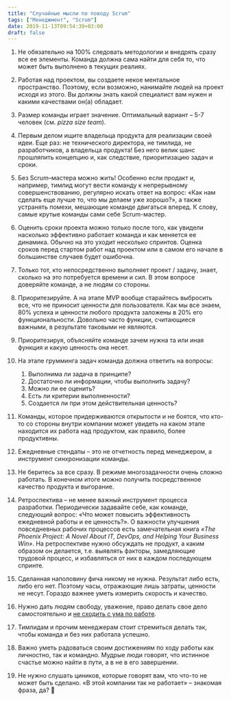 ```yaml
---
title: "Случайные мысли по поводу Scrum"
tags: ["Менеджмент", "Scrum"]
date: 2019-11-13T09:54:39+03:00
draft: false
---
```


1. Не обязательно на 100% следовать методологии и внедрять сразу все ее элементы.
Команда должна сама найти для себя то, что может быть выполнено в текущих реалиях.

2. Работая над проектом, вы создаете некое ментальное пространство.
Поэтому, если возможно, нанимайте людей на проект исходя из этого. Вы должны знать какой специалист
вам нужен и какими качествами он(а) обладает.

3. Размер команды играет значение. Оптимальный вариант – 5-7 человек (см. _pizza size team_).

4. Первым делом ищите владельца продукта для реализации своей идеи.
Еще раз: не технического директора, не тимлида, не разработчиков, а владельца продукта!
Без него велик шанс прошляпить концепцию и, как следствие, приоритизацию задач и сроки.
<!--more-->
5. Без Scrum–мастера можно жить!
Особенно если продакт и, например, тимлид могут вести команду к непрерывному совершенствованию,
регулярно искать ответ на вопрос:
«Как нам сделать еще лучше то, что мы делаем уже хорошо?», а также устранять помехи, мешающие
команде двигаться вперед. К слову, самые крутые команды сами себе Scrum-мастер.

6. Оценить сроки проекта можно только после того, как увидели насколько эффективно работает команда
и как меняется ее динамика. Обычно на это уходит несколько спринтов. Оценка сроков перед стартом
работ над проектом или в самом его начале в большинстве случаев будет ошибочна.

7. Только тот, кто непосредственно выполняет проект / задачу, знает, сколько на это потребуется
времени и сил. В этом вопросе доверяйте команде, а не людям со стороны.

8. Приоритезируйте.
А на этапе MVP вообще старайтесь выбросить все, что не приносит ценности для пользователя.
Как мы все знаем, 80% успеха и ценности любого продукта заложены в 20% его функциональности.
Довольно часто функции, считающиеся важными, в результате таковыми не являются.

9. Приоритезируя, объясняйте команде зачем нужна та или иная функция и какую ценность она несет.

10. На этапе грумминга задач команда должна ответить на вопросы:
    1. Выполнима ли задача в принципе?
    2. Достаточно ли информации, чтобы выполнить задачу?
    3. Можно ли ее оценить?
    4. Есть ли критерии выполненности?
    5. Создается ли при этом действительная ценность?

11. Команды, которое придерживаются открытости и не боятся, что кто-то со стороны внутри компании
может увидеть на каком этапе находится их работа над продуктом, как правило, более продуктивны.

12. Ежедневные стендапы – это не отчетность перед менеджером, а инструмент синхронизации команды.

13. Не беритесь за все сразу.
В режиме многозадачности очень сложно работать. В конечном итоге можно получить посредственное
качество продукта и выгорание.

14. Ретроспектива – не менее важный инструмент процесса разработки.
Периодически задавайте себе, как команде, следующий вопрос:
«Что может повысить эффективность ежедневной работы и ее ценность?».
О важности улучшения повседневных рабочих процессов есть замечательная книга
_«The Phoenix Project: A Novel About IT, DevOps, and Helping Your Business Win»_.
На ретроспективе нужно обсуждать не продукт, а каким образом он делается, т.е. выявлять факторы,
замедляющие трудовой процесс, и избавляться от них в каждом последующем спринте.

15. Сделанная наполовину фича никому не нужна.
Результат либо есть, либо его нет. Поэтому часы, отражающие лишь затраты, ценности не несут.
Гораздо важнее уметь измерить скорость и качество.

16. Нужно дать людям свободу, уважение, право делать свое дело самостоятельно и
[не сходить с ума по работе](https://www.mann-ivanov-ferber.ru/books/ne-shodite-s-uma-na-rabote/).

17. Тимлидам и прочим менеджерам стоит стремиться делать так, чтобы команда и без них работала успешно.

18. Важно уметь радоваться своим достижениям по ходу работы как личностно, так и командно.
Мудрые люди говорят, что истинное счастье можно найти в пути, а в не в его завершении.

19. Не нужно слушать циников, которые говорят вам, что что-то не может быть сделано. «В этой компании так не работает» – знакомая фраза, да? 🙂
